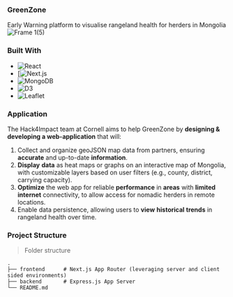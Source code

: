 ### GreenZone 

Early Warning platform to visualise rangeland health for herders in Mongolia
![Frame 1(5)](https://borgenproject.org/wp-content/uploads/Nomads-in-Mongolia-1030x686.jpg)

### Built With

* ![React](https://img.shields.io/badge/react-%2320232a.svg?style=for-the-badge&logo=react&logoColor=green)
* [![Next.js](https://img.shields.io/badge/next-%234ea94b.svg?style=for-the-badge&logo=next&logoColor=green)
* ![MongoDB](https://img.shields.io/badge/MongoDB-%234ea94c.svg?style=for-the-badge&logo=mongodb&logoColor=white)
* ![D3](https://img.shields.io/badge/D3-%234ea94b.svg?style=for-the-badge&logo=D3&logoColor=orange)
* ![Leaflet](https://img.shields.io/badge/Leaflet-%234ea94b.svg?style=for-the-badge&logo=leaflet&logoColor=blue)

### Application
The Hack4Impact team at Cornell aims to help GreenZone by **designing & developing a web-application** that will: 

1. Collect and organize geoJSON map data from partners, ensuring **accurate** and up-to-date **information**.
2. **Display** **data** as heat maps or graphs on an interactive map of Mongolia, with customizable layers based on user filters (e.g., county, district, carrying capacity).
3. **Optimize** the web app for reliable **performance** in **areas** with **limited** **internet** connectivity, to allow access for nomadic herders in remote locations.
4. Enable data persistence, allowing users to **view** **historical** **trends** in rangeland health over time.

### Project Structure

> Folder structure
 
    .
    ├── frontend      # Next.js App Router (leveraging server and client sided environments)
    ├── backend       # Express.js App Server
    └── README.md
  

